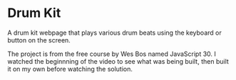 # Drum Kit
A drum kit webpage that plays various drum beats using the keyboard or button on the screen.

The project is from the free course by Wes Bos named JavaScript 30.  I watched the beginnning of the video to see what was being built, then built it on my own before watching the solution.
